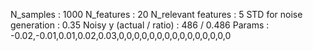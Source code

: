 N_samples                     : 1000
N_features                    : 20
N_relevant features           : 5
STD for noise generation      : 0.35
Noisy y (actual / ratio)      : 486 / 0.486
Params                        : -0.02,-0.01,0.01,0.02,0.03,0,0,0,0,0,0,0,0,0,0,0,0,0,0,0

